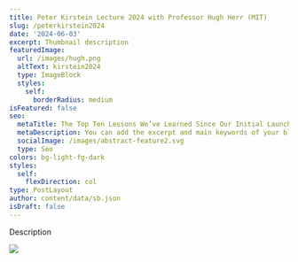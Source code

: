 ```yaml
---
title: Peter Kirstein Lecture 2024 with Professor Hugh Herr (MIT)
slug: /peterkirstein2024
date: '2024-06-03'
excerpt: Thumbnail description
featuredImage:
  url: /images/hugh.png
  altText: kirstein2024
  type: ImageBlock
  styles:
    self:
      borderRadius: medium
isFeatured: false
seo:
  metaTitle: The Top Ten Lessons We’ve Learned Since Our Initial Launch
  metaDescription: You can add the excerpt and main keywords of your blog post here.
  socialImage: /images/abstract-feature2.svg
  type: Seo
colors: bg-light-fg-dark
styles:
  self:
    flexDirection: col
type: PostLayout
author: content/data/sb.json
isDraft: false
---
```

Description

![](/images/85A5B7F7-6A32-4D0D-8C7A-8920F06FCEEB.jpg)
